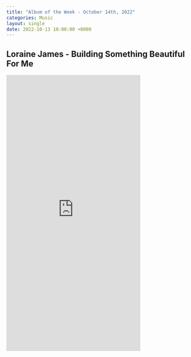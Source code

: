 ```yaml
---
title: "Album of the Week - October 14th, 2022"
categories: Music
layout: single
date: 2022-10-13 10:00:00 +0000
---
```


## Loraine James -  Building Something Beautiful For Me 

<iframe style="border: 0; width: 350px; height: 720px;" src="https://bandcamp.com/EmbeddedPlayer/album=709587811/size=large/bgcol=ffffff/linkcol=0687f5/transparent=true/" seamless><a href="https://lorainejames.bandcamp.com/album/building-something-beautiful-for-me">Building Something Beautiful For Me by Loraine James</a></iframe>

